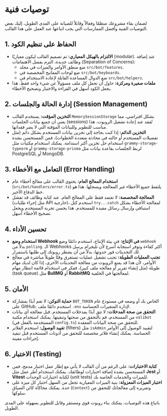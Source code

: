 
# توصيات فنية

لضمان بقاء مشروعك منظمًا وفعالاً وقابلاً للصيانة على المدى الطويل، إليك بعض التوصيات الفنية وأفضل الممارسات التي يجب اتباعها عند العمل على هذا القالب.

## 1. الحفاظ على تنظيم الكود

-   **الالتزام بالهيكل المعياري:** تم تصميم القالب ليكون معياريًا (modular). عند إضافة وظائف جديدة، التزم بفصل الاهتمامات (Separation of Concerns):
    -   ضع منطق الأوامر والميزات في مجلد `src/bot/features`.
    -   ضع لوحات المفاتيح المخصصة في `src/bot/keyboards`.
    -   ضع الدوال المساعدة القابلة لإعادة الاستخدام في `src/bot/helpers`.
-   **ملفات صغيرة ومركزة:** حاول أن تجعل كل ملف مسؤولاً عن شيء واحد فقط. هذا يجعل الكود أسهل في القراءة والاختبار وتصحيح الأخطاء.

## 2. إدارة الحالة والجلسات (Session Management)

-   **التخزين المؤقت:** يستخدم القالب `MemorySessionStorage` بشكل افتراضي، مما يعني أن جميع بيانات الجلسات (sessions) تُفقد عند إعادة تشغيل الروبوت. هذا مناسب للتطوير وللبيانات المؤقتة التي لا يضر فقدانها.
-   **التخزين الدائم:** إذا كنت بحاجة إلى تخزين بيانات المستخدم بشكل دائم (مثل تفضيلات المستخدم أو حالته في محادثة متعددة الخطوات)، فمن المستحسن بشدة استخدام حل تخزين أكثر استدامة. يمكنك استخدام مكتبات مثل `grammy-storage-typeorm` أو `grammy-storage-prisma` لربط الجلسات بقاعدة بيانات مثل PostgreSQL أو MongoDB.

## 3. التعامل مع الأخطاء (Error Handling)

-   **استخدام المعالج العام:** يحتوي القالب على معالج أخطاء عام (`src/bot/handlers/error.ts`) يلتقط جميع الأخطاء غير المعالجة ويسجلها. هذا هو خط الدفاع الأخير.
-   **المعالجة المخصصة:** لا تعتمد فقط على المعالج العام. عند كتابة وظائف قد تفشل (مثل إجراء طلبات API خارجية)، استخدم كتل `try...catch` لمعالجة الأخطاء بشكل استباقي وإرسال رسائل مفيدة للمستخدم. هذا يحسن تجربة المستخدم ويجعل تصحيح الأخطاء أسهل.

## 4. تحسين الأداء

-   **استخدام وضع Webhook في الإنتاج:** في بيئة الإنتاج، استخدم دائمًا وضع `webhook` بدلاً من `polling`. الـ Webhooks أكثر كفاءة وتوفر استجابة أسرع لأن تليجرام يرسل لك التحديثات فور حدوثها، بدلاً من أن يضطر روبوتك إلى طلبها باستمرار.
-   **تجنب العمليات الطويلة:** تجنب تشغيل عمليات تستغرق وقتًا طويلاً مباشرة في معالج الأوامر، لأن هذا قد يمنع الروبوت من معالجة التحديثات الأخرى. إذا كان لديك مهام طويلة (مثل إنشاء تقرير أو معالجة ملف كبير)، ففكر في استخدام قائمة انتظار مهام (task queue) مثل **BullMQ** أو **RabbitMQ** لمعالجتها في الخلفية.

## 5. الأمان

-   **حماية التوكن:** لا تقم أبدًا بمشاركة `BOT_TOKEN` الخاص بك أو وضعه في مستودع عام على GitHub. استخدم دائمًا ملف `.env` لإدارة المتغيرات الحساسة.
-   **التحقق من صحة المدخلات:** لا تثق أبدًا بمدخلات المستخدم. قبل معالجة أي بيانات من المستخدم، قم بالتحقق من صحتها وتنقيتها. يمكنك استخدام مكتبة `valibot` (المستخدمة بالفعل في `config.ts`) للتحقق من صحة البيانات المعقدة.
-   **تقييد الوصول:** استخدم الفلاتر (filters) مثل `isAdmin` لتقييد الوصول إلى الأوامر الحساسة. يمكنك إنشاء فلاتر مخصصة للتحقق من أذونات المستخدم قبل تنفيذ إجراءات معينة.

## 6. الاختبار (Testing)

-   **كتابة الاختبارات:** على الرغم من أن القالب لا يأتي مع إطار عمل اختبار مدمج، فمن المستحسن بشدة إضافة اختبارات لوظائفك. يمكنك استخدام أطر عمل مثل **Jest** أو **Vitest** لكتابة اختبارات الوحدات (unit tests) للميزات والخدمات الخاصة بك.
-   **اختبار الميزات المعزولة:** بنية الميزات المعيارية تجعل من السهل اختبار كل ميزة على حدة. يمكنك محاكاة كائن السياق (`Context`) وتمريره إلى معالجاتك للتحقق من سلوكها.

باتباع هذه التوصيات، يمكنك بناء روبوت قوي ومستقر وقابل للتطوير بسهولة على المدى الطويل.
